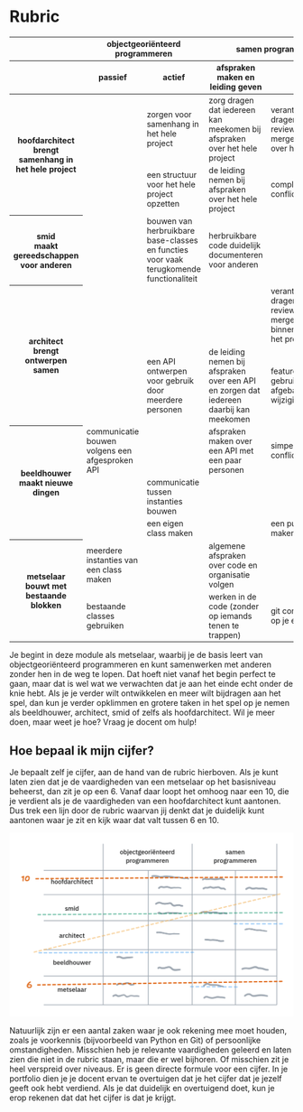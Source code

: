 # Rubric

<table class="rubric" style="width: 100%">
<thead>
<tr>
    <th width="20%"></th>
    <th colspan="2" style="text-align: center">objectgeoriënteerd programmeren</th>
    <th colspan="2" style="text-align: center">samen programmeren</th>
</tr>
<tr>
    <th></th>
    <th width="20%">passief</th>
    <th width="20%">actief</th>
    <th width="20%">afspraken maken en leiding geven</th>
    <th width="20%">git</th>
</tr>
</thead>
<tbody>
<tr>
    <th rowspan="2">
        <b>hoofdarchitect</b><br/>
        brengt samenhang in het hele project
    </th>
    <td></td>
    <td>zorgen voor samenhang in het hele project</td>
    <td>zorg dragen dat iedereen kan meekomen bij afspraken over het hele project</td>
    <td>verantwoordelijkheid dragen voor code review en het mergen van PRs over het hele project</td>
</tr>
<tr>
    <td></td>
    <td>een structuur voor het hele project opzetten</td>
    <td>de leiding nemen bij afspraken over het hele project</td>
    <td>complexere merge-conflicten oplossen</td>
</tr>

<tr>
    <th>
        <b>smid</b><br/>
        maakt gereedschappen voor anderen
    </th>
    <td></td>
    <td>bouwen van herbruikbare base-classes en functies voor vaak terugkomende functionaliteit</td>
    <td>herbruikbare code duidelijk documenteren voor anderen</td>
    <td></td>
</tr>

<tr>
    <th rowspan="2">
        <b>architect</b><br/>
        brengt ontwerpen samen
    </th>
    <td></td>
    <td></td>
    <td></td>
    <td>verantwoordelijkheid dragen voor code review en het mergen van PRs binnen een deel van het project</td>
</tr>
<tr>
    <td></td>
    <td>een API ontwerpen voor gebruik door meerdere personen</td>
    <td>de leiding nemen bij afspraken over een API en zorgen dat iedereen daarbij kan meekomen</td>
    <td>feature branches gebruiken voor afgebakende wijzigingen</td>
</tr>

<tr>
    <th rowspan="3">
        <b>beeldhouwer</b><br/>
        maakt nieuwe dingen
    </th>
    <td>communicatie bouwen volgens een afgesproken API</td>
    <td></td>
    <td>afspraken maken over een API met een paar personen</td>
    <td>simpele merge-conflicten oplossen</td>
</tr>
<tr>
    <td></td>
    <td>communicatie tussen instanties bouwen</td>
    <td></td>
    <td></td>
</tr>
<tr>
    <td></td>
    <td>een eigen class maken</td>
    <td></td>
    <td>een pull request maken</td>
</tr>

<tr>
    <th rowspan="2">
        <b>metselaar</b><br/>
        bouwt met bestaande blokken
    </th>
    <td>meerdere instanties van een class maken</td>
    <td></td>
    <td>algemene afspraken over code en organisatie volgen</td>
    <td></td>
</tr>
<tr>
    <td>bestaande classes gebruiken</td>
    <td></td>
    <td>werken in de code (zonder op iemands tenen te trappen)</td>
    <td>git commit en push op je eigen branch</td>
</tr>

</tbody>
</table>

Je begint in deze module als metselaar, waarbij je de basis leert van objectgeoriënteerd programmeren en kunt samenwerken met anderen zonder hen in de weg te lopen. Dat hoeft niet vanaf het begin perfect te gaan, maar dat is wel wat we verwachten dat je aan het einde echt onder de knie hebt. Als je je verder wilt ontwikkelen en meer wilt bijdragen aan het spel, dan kun je verder opklimmen en grotere taken in het spel op je nemen als beeldhouwer, architect, smid of zelfs als hoofdarchitect. Wil je meer doen, maar weet je hoe? Vraag je docent om hulp!

## Hoe bepaal ik mijn cijfer?

Je bepaalt zelf je cijfer, aan de hand van de rubric hierboven. Als je kunt laten zien dat je de vaardigheden van een metselaar op het basisniveau beheerst, dan zit je op een 6. Vanaf daar loopt het omhoog naar een 10, die je verdient als je de vaardigheden van een hoofdarchitect kunt aantonen. Dus trek een lijn door de rubric waarvan jij denkt dat je duidelijk kunt aantonen waar je zit en kijk waar dat valt tussen 6 en 10.

![](assets/rubric/rubric_beoordeling_indicator.png)

Natuurlijk zijn er een aantal zaken waar je ook rekening mee moet houden, zoals je voorkennis (bijvoorbeeld van Python en Git) of persoonlijke omstandigheden. Misschien heb je relevante vaardigheden geleerd en laten zien die niet in de rubric staan, maar die er wel bijhoren. Of misschien zit je heel verspreid over niveaus. Er is geen directe formule voor een cijfer. In je portfolio dien je je docent ervan te overtuigen dat je het cijfer dat je jezelf geeft ook hebt verdiend. Als je dat duidelijk en overtuigend doet, kun je erop rekenen dat dat het cijfer is dat je krijgt.

